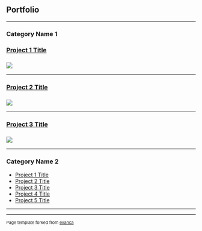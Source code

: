 ## Portfolio

---

### Category Name 1

### [Project 1 Title](/sample_page)
### <img src="images/dummy_thumbnail.jpg?raw=true"/>

---
### [Project 2 Title](/pdf/sample_presentation.pdf)
### <img src="images/dummy_thumbnail.jpg?raw=true"/>

---
### [Project 3 Title](http://example.com/)
### <img src="images/dummy_thumbnail.jpg?raw=true"/>

---

### Category Name 2

- [Project 1 Title](http://example.com/)
- [Project 2 Title](http://example.com/)
- [Project 3 Title](http://example.com/)
- [Project 4 Title](http://example.com/)
- [Project 5 Title](http://example.com/)

---




---
<p style="font-size:11px">Page template forked from <a href="https://github.com/evanca/quick-portfolio">evanca</a></p>
<!-- Remove above link if you don't want to attibute -->
